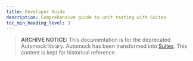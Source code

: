 ```yaml
---
title: Developer Guide
description: Comprehensive guide to unit testing with Suites
toc_min_heading_level: 3
---
```


> **ARCHIVE NOTICE:** This documentation is for the deprecated Automock library. Automock has been transformed into [Suites](https://suites.dev). This content is kept for historical reference.

